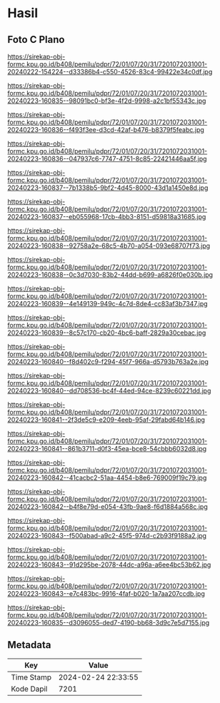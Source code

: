 # Hasil

## Foto C Plano

https://sirekap-obj-formc.kpu.go.id/b408/pemilu/pdpr/72/01/07/20/31/7201072031001-20240222-154224--d33386b4-c550-4526-83c4-99422e34c0df.jpg

https://sirekap-obj-formc.kpu.go.id/b408/pemilu/pdpr/72/01/07/20/31/7201072031001-20240223-160835--98091bc0-bf3e-4f2d-9998-a2c1bf55343c.jpg

https://sirekap-obj-formc.kpu.go.id/b408/pemilu/pdpr/72/01/07/20/31/7201072031001-20240223-160836--f493f3ee-d3cd-42af-b476-b8379f5feabc.jpg

https://sirekap-obj-formc.kpu.go.id/b408/pemilu/pdpr/72/01/07/20/31/7201072031001-20240223-160836--047937c6-7747-4751-8c85-22421446aa5f.jpg

https://sirekap-obj-formc.kpu.go.id/b408/pemilu/pdpr/72/01/07/20/31/7201072031001-20240223-160837--7b1338b5-9bf2-4d45-8000-43d1a1450e8d.jpg

https://sirekap-obj-formc.kpu.go.id/b408/pemilu/pdpr/72/01/07/20/31/7201072031001-20240223-160837--eb055968-17cb-4bb3-8151-d59818a31685.jpg

https://sirekap-obj-formc.kpu.go.id/b408/pemilu/pdpr/72/01/07/20/31/7201072031001-20240223-160838--92758a2e-68c5-4b70-a054-093e68707f73.jpg

https://sirekap-obj-formc.kpu.go.id/b408/pemilu/pdpr/72/01/07/20/31/7201072031001-20240223-160838--0c3d7030-83b2-44dd-b699-a6826f0e030b.jpg

https://sirekap-obj-formc.kpu.go.id/b408/pemilu/pdpr/72/01/07/20/31/7201072031001-20240223-160839--4e149139-949c-4c7d-8de4-cc83af3b7347.jpg

https://sirekap-obj-formc.kpu.go.id/b408/pemilu/pdpr/72/01/07/20/31/7201072031001-20240223-160839--8c57c170-cb20-4bc6-baff-2829a30cebac.jpg

https://sirekap-obj-formc.kpu.go.id/b408/pemilu/pdpr/72/01/07/20/31/7201072031001-20240223-160840--f8d402c9-f294-45f7-966a-d5793b763a2e.jpg

https://sirekap-obj-formc.kpu.go.id/b408/pemilu/pdpr/72/01/07/20/31/7201072031001-20240223-160840--dd708536-bc4f-44ed-94ce-8239c60221dd.jpg

https://sirekap-obj-formc.kpu.go.id/b408/pemilu/pdpr/72/01/07/20/31/7201072031001-20240223-160841--2f3de5c9-e209-4eeb-95af-29fabd64b146.jpg

https://sirekap-obj-formc.kpu.go.id/b408/pemilu/pdpr/72/01/07/20/31/7201072031001-20240223-160841--861b3711-d0f3-45ea-bce8-54cbbb6032d8.jpg

https://sirekap-obj-formc.kpu.go.id/b408/pemilu/pdpr/72/01/07/20/31/7201072031001-20240223-160842--41cacbc2-51aa-4454-b8e6-769009f19c79.jpg

https://sirekap-obj-formc.kpu.go.id/b408/pemilu/pdpr/72/01/07/20/31/7201072031001-20240223-160842--b4f8e79d-e054-43fb-9ae8-f6d1884a568c.jpg

https://sirekap-obj-formc.kpu.go.id/b408/pemilu/pdpr/72/01/07/20/31/7201072031001-20240223-160843--f500abad-a9c2-45f5-974d-c2b93f9188a2.jpg

https://sirekap-obj-formc.kpu.go.id/b408/pemilu/pdpr/72/01/07/20/31/7201072031001-20240223-160843--91d295be-2078-44dc-a96a-a6ee4bc53b62.jpg

https://sirekap-obj-formc.kpu.go.id/b408/pemilu/pdpr/72/01/07/20/31/7201072031001-20240223-160843--e7c483bc-9916-4faf-b020-1a7aa207ccdb.jpg

https://sirekap-obj-formc.kpu.go.id/b408/pemilu/pdpr/72/01/07/20/31/7201072031001-20240223-160835--d3096055-ded7-4190-bb68-3d9c7e5d7155.jpg


## Metadata

| Key        | Value               |
| ---------- | ------------------- |
| Time Stamp | 2024-02-24 22:33:55 |
| Kode Dapil | 7201                |



